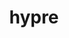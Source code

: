 ---
title: "hypre"
layout: cache
categories: [package, v0.20.2]
meta: {"versions": ["2.28.0"], "compilers": ["gcc@=11.1.0", "gcc@=7.3.1", "gcc@=7.5.0", "oneapi@=2023.0.0"], "oss": ["amzn2", "ubuntu18.04", "ubuntu20.04"], "platforms": ["linux"], "targets": ["aarch64", "neoverse_n1", "ppc64le", "x86_64", "x86_64_v3"], "stacks": ["aws-ahug", "aws-ahug-aarch64", "aws-isc", "aws-isc-aarch64", "data-vis-sdk", "e4s", "e4s-oneapi", "e4s-power", "radiuss", "radiuss-aws", "radiuss-aws-aarch64", "root"], "num_specs": 20, "num_specs_by_stack": {"root": 20, "aws-ahug-aarch64": 2, "radiuss-aws-aarch64": 2, "aws-isc-aarch64": 2, "aws-isc": 1, "radiuss-aws": 2, "aws-ahug": 1, "radiuss": 1, "e4s-power": 3, "e4s-oneapi": 1, "e4s": 4, "data-vis-sdk": 1}}
spec_details: [{"hash": "uzlpplwhhepoqhk4cen6stxgfnls5dwa", "compiler": "gcc@=7.3.1", "versions": ["2.28.0"], "os": "amzn2", "platform": "linux", "target": "aarch64", "variants": ["build_system=autotools", "~complex", "~cuda", "~debug", "+fortran", "~gptune", "~int64", "~internal-superlu", "~mixedint", "+mpi", "~openmp", "~rocm", "+shared", "~superlu-dist", "~sycl", "~umpire", "~unified-memory"], "stacks": ["root", "aws-ahug-aarch64"], "size": "-", "tarball": "https://binaries.spack.io/releases/v0.20.2/build_cache/linux-amzn2-aarch64/gcc-7.3.1/hypre-2.28.0/linux-amzn2-aarch64-gcc-7.3.1-hypre-2.28.0-uzlpplwhhepoqhk4cen6stxgfnls5dwa.spack"}, {"hash": "gr527urjyhloobmr2hnw53vzfkngoml7", "compiler": "gcc@=7.3.1", "versions": ["2.28.0"], "os": "amzn2", "platform": "linux", "target": "aarch64", "variants": ["build_system=autotools", "~complex", "~cuda", "~debug", "+fortran", "~gptune", "~int64", "~internal-superlu", "~mixedint", "+mpi", "~openmp", "~rocm", "+shared", "~superlu-dist", "~sycl", "~umpire", "~unified-memory"], "stacks": ["radiuss-aws-aarch64", "root"], "size": "-", "tarball": "https://binaries.spack.io/releases/v0.20.2/build_cache/linux-amzn2-aarch64/gcc-7.3.1/hypre-2.28.0/linux-amzn2-aarch64-gcc-7.3.1-hypre-2.28.0-gr527urjyhloobmr2hnw53vzfkngoml7.spack"}, {"hash": "iqq5ayw4pujysojsq5mpudurrohprncg", "compiler": "gcc@=7.3.1", "versions": ["2.28.0"], "os": "amzn2", "platform": "linux", "target": "aarch64", "variants": ["build_system=autotools", "~complex", "~cuda", "~debug", "+fortran", "~gptune", "~int64", "~internal-superlu", "~mixedint", "+mpi", "~openmp", "~rocm", "+shared", "~superlu-dist", "~sycl", "~umpire", "~unified-memory"], "stacks": ["root", "aws-isc-aarch64"], "size": "-", "tarball": "https://binaries.spack.io/releases/v0.20.2/build_cache/linux-amzn2-aarch64/gcc-7.3.1/hypre-2.28.0/linux-amzn2-aarch64-gcc-7.3.1-hypre-2.28.0-iqq5ayw4pujysojsq5mpudurrohprncg.spack"}, {"hash": "5jjcnkzsoj5m5ihbd3xk2hpk5hjnyhpw", "compiler": "gcc@=7.3.1", "versions": ["2.28.0"], "os": "amzn2", "platform": "linux", "target": "neoverse_n1", "variants": ["build_system=autotools", "~complex", "~cuda", "~debug", "+fortran", "~gptune", "~int64", "~internal-superlu", "~mixedint", "+mpi", "~openmp", "~rocm", "+shared", "~superlu-dist", "~sycl", "~umpire", "~unified-memory"], "stacks": ["root", "aws-isc-aarch64"], "size": "-", "tarball": "https://binaries.spack.io/releases/v0.20.2/build_cache/linux-amzn2-neoverse_n1/gcc-7.3.1/hypre-2.28.0/linux-amzn2-neoverse_n1-gcc-7.3.1-hypre-2.28.0-5jjcnkzsoj5m5ihbd3xk2hpk5hjnyhpw.spack"}, {"hash": "3oyz763cnsdpeur7odfdcmmbumjoapt4", "compiler": "gcc@=7.3.1", "versions": ["2.28.0"], "os": "amzn2", "platform": "linux", "target": "neoverse_n1", "variants": ["build_system=autotools", "~complex", "~cuda", "~debug", "+fortran", "~gptune", "~int64", "~internal-superlu", "~mixedint", "+mpi", "~openmp", "~rocm", "+shared", "~superlu-dist", "~sycl", "~umpire", "~unified-memory"], "stacks": ["radiuss-aws-aarch64", "root"], "size": "-", "tarball": "https://binaries.spack.io/releases/v0.20.2/build_cache/linux-amzn2-neoverse_n1/gcc-7.3.1/hypre-2.28.0/linux-amzn2-neoverse_n1-gcc-7.3.1-hypre-2.28.0-3oyz763cnsdpeur7odfdcmmbumjoapt4.spack"}, {"hash": "3owpevgmntcd5kxgf6e5yyygz6b3seep", "compiler": "gcc@=7.3.1", "versions": ["2.28.0"], "os": "amzn2", "platform": "linux", "target": "neoverse_n1", "variants": ["build_system=autotools", "~complex", "~cuda", "~debug", "+fortran", "~gptune", "~int64", "~internal-superlu", "~mixedint", "+mpi", "~openmp", "~rocm", "+shared", "~superlu-dist", "~sycl", "~umpire", "~unified-memory"], "stacks": ["root", "aws-ahug-aarch64"], "size": "-", "tarball": "https://binaries.spack.io/releases/v0.20.2/build_cache/linux-amzn2-neoverse_n1/gcc-7.3.1/hypre-2.28.0/linux-amzn2-neoverse_n1-gcc-7.3.1-hypre-2.28.0-3owpevgmntcd5kxgf6e5yyygz6b3seep.spack"}, {"hash": "ya2ustr3cqecwrxqqjqad3uqfkvir4e6", "compiler": "gcc@=7.3.1", "versions": ["2.28.0"], "os": "amzn2", "platform": "linux", "target": "x86_64_v3", "variants": ["build_system=autotools", "~complex", "~cuda", "~debug", "+fortran", "~gptune", "~int64", "~internal-superlu", "~mixedint", "+mpi", "~openmp", "~rocm", "+shared", "~superlu-dist", "~sycl", "~umpire", "~unified-memory"], "stacks": ["root", "aws-isc"], "size": "-", "tarball": "https://binaries.spack.io/releases/v0.20.2/build_cache/linux-amzn2-x86_64_v3/gcc-7.3.1/hypre-2.28.0/linux-amzn2-x86_64_v3-gcc-7.3.1-hypre-2.28.0-ya2ustr3cqecwrxqqjqad3uqfkvir4e6.spack"}, {"hash": "rqiqpfmvrqop3o2cgl6jweknr5fujggh", "compiler": "gcc@=7.3.1", "versions": ["2.28.0"], "os": "amzn2", "platform": "linux", "target": "x86_64_v3", "variants": ["build_system=autotools", "~complex", "+cuda", "cuda_arch=70", "~debug", "+fortran", "~gptune", "~int64", "~internal-superlu", "~mixedint", "+mpi", "~openmp", "~rocm", "+shared", "~superlu-dist", "~sycl", "~umpire", "~unified-memory"], "stacks": ["radiuss-aws", "root"], "size": "-", "tarball": "https://binaries.spack.io/releases/v0.20.2/build_cache/linux-amzn2-x86_64_v3/gcc-7.3.1/hypre-2.28.0/linux-amzn2-x86_64_v3-gcc-7.3.1-hypre-2.28.0-rqiqpfmvrqop3o2cgl6jweknr5fujggh.spack"}, {"hash": "z4ya5nzz2spbwm545ljavrbdazh345nf", "compiler": "gcc@=7.3.1", "versions": ["2.28.0"], "os": "amzn2", "platform": "linux", "target": "x86_64_v3", "variants": ["build_system=autotools", "~complex", "~cuda", "~debug", "+fortran", "~gptune", "~int64", "~internal-superlu", "~mixedint", "+mpi", "~openmp", "~rocm", "+shared", "~superlu-dist", "~sycl", "~umpire", "~unified-memory"], "stacks": ["radiuss-aws", "root"], "size": "-", "tarball": "https://binaries.spack.io/releases/v0.20.2/build_cache/linux-amzn2-x86_64_v3/gcc-7.3.1/hypre-2.28.0/linux-amzn2-x86_64_v3-gcc-7.3.1-hypre-2.28.0-z4ya5nzz2spbwm545ljavrbdazh345nf.spack"}, {"hash": "rchehzedut3i3ke32bfuqs7yudfq4g4s", "compiler": "gcc@=7.3.1", "versions": ["2.28.0"], "os": "amzn2", "platform": "linux", "target": "x86_64_v3", "variants": ["build_system=autotools", "~complex", "~cuda", "~debug", "+fortran", "~gptune", "~int64", "~internal-superlu", "~mixedint", "+mpi", "~openmp", "~rocm", "+shared", "~superlu-dist", "~sycl", "~umpire", "~unified-memory"], "stacks": ["root", "aws-ahug"], "size": "-", "tarball": "https://binaries.spack.io/releases/v0.20.2/build_cache/linux-amzn2-x86_64_v3/gcc-7.3.1/hypre-2.28.0/linux-amzn2-x86_64_v3-gcc-7.3.1-hypre-2.28.0-rchehzedut3i3ke32bfuqs7yudfq4g4s.spack"}, {"hash": "pfw35u765fofbameiz5weggkz6lrx7zm", "compiler": "gcc@=7.5.0", "versions": ["2.28.0"], "os": "ubuntu18.04", "platform": "linux", "target": "x86_64_v3", "variants": ["build_system=autotools", "~complex", "~cuda", "~debug", "+fortran", "~gptune", "~int64", "~internal-superlu", "~mixedint", "+mpi", "~openmp", "~rocm", "+shared", "~superlu-dist", "~sycl", "~umpire", "~unified-memory"], "stacks": ["root", "radiuss"], "size": "-", "tarball": "https://binaries.spack.io/releases/v0.20.2/build_cache/linux-ubuntu18.04-x86_64_v3/gcc-7.5.0/hypre-2.28.0/linux-ubuntu18.04-x86_64_v3-gcc-7.5.0-hypre-2.28.0-pfw35u765fofbameiz5weggkz6lrx7zm.spack"}, {"hash": "pfx3u3i3asbjvmksnv66dvc7n3rybwgs", "compiler": "gcc@=11.1.0", "versions": ["2.28.0"], "os": "ubuntu20.04", "platform": "linux", "target": "ppc64le", "variants": ["build_system=autotools", "~complex", "~cuda", "~debug", "+fortran", "~gptune", "~int64", "~internal-superlu", "~mixedint", "+mpi", "~openmp", "~rocm", "+shared", "~superlu-dist", "~sycl", "~umpire", "~unified-memory"], "stacks": ["e4s-power", "root"], "size": "-", "tarball": "https://binaries.spack.io/releases/v0.20.2/build_cache/linux-ubuntu20.04-ppc64le/gcc-11.1.0/hypre-2.28.0/linux-ubuntu20.04-ppc64le-gcc-11.1.0-hypre-2.28.0-pfx3u3i3asbjvmksnv66dvc7n3rybwgs.spack"}, {"hash": "sm2qp7o6ebnz6gfgvpbrgzxzz6tww5fk", "compiler": "gcc@=11.1.0", "versions": ["2.28.0"], "os": "ubuntu20.04", "platform": "linux", "target": "ppc64le", "variants": ["build_system=autotools", "~complex", "~cuda", "~debug", "+fortran", "~gptune", "~int64", "~internal-superlu", "~mixedint", "+mpi", "~openmp", "~rocm", "+shared", "~superlu-dist", "~sycl", "~umpire", "~unified-memory"], "stacks": ["e4s-power", "root"], "size": "-", "tarball": "https://binaries.spack.io/releases/v0.20.2/build_cache/linux-ubuntu20.04-ppc64le/gcc-11.1.0/hypre-2.28.0/linux-ubuntu20.04-ppc64le-gcc-11.1.0-hypre-2.28.0-sm2qp7o6ebnz6gfgvpbrgzxzz6tww5fk.spack"}, {"hash": "thhgb64i6rnayfdql3dul7vyqatyiujz", "compiler": "gcc@=11.1.0", "versions": ["2.28.0"], "os": "ubuntu20.04", "platform": "linux", "target": "ppc64le", "variants": ["build_system=autotools", "~complex", "+cuda", "cuda_arch=70", "~debug", "+fortran", "~gptune", "~int64", "~internal-superlu", "~mixedint", "+mpi", "~openmp", "~rocm", "+shared", "~superlu-dist", "~sycl", "~umpire", "~unified-memory"], "stacks": ["e4s-power", "root"], "size": "-", "tarball": "https://binaries.spack.io/releases/v0.20.2/build_cache/linux-ubuntu20.04-ppc64le/gcc-11.1.0/hypre-2.28.0/linux-ubuntu20.04-ppc64le-gcc-11.1.0-hypre-2.28.0-thhgb64i6rnayfdql3dul7vyqatyiujz.spack"}, {"hash": "g2nhph6y6dkitig4swozyzzfr65bqftj", "compiler": "oneapi@=2023.0.0", "versions": ["2.28.0"], "os": "ubuntu20.04", "platform": "linux", "target": "x86_64", "variants": ["build_system=autotools", "~complex", "~cuda", "~debug", "+fortran", "~gptune", "~int64", "~internal-superlu", "~mixedint", "+mpi", "~openmp", "~rocm", "+shared", "~superlu-dist", "~sycl", "~umpire", "~unified-memory"], "stacks": ["root", "e4s-oneapi"], "size": "-", "tarball": "https://binaries.spack.io/releases/v0.20.2/build_cache/linux-ubuntu20.04-x86_64/oneapi-2023.0.0/hypre-2.28.0/linux-ubuntu20.04-x86_64-oneapi-2023.0.0-hypre-2.28.0-g2nhph6y6dkitig4swozyzzfr65bqftj.spack"}, {"hash": "4vcf2mrrmxzypkti6mp5qx7lezdsx7oc", "compiler": "gcc@=11.1.0", "versions": ["2.28.0"], "os": "ubuntu20.04", "platform": "linux", "target": "x86_64_v3", "variants": ["build_system=autotools", "~complex", "~cuda", "~debug", "+fortran", "~gptune", "~int64", "~internal-superlu", "~mixedint", "+mpi", "~openmp", "~rocm", "+shared", "~superlu-dist", "~sycl", "~umpire", "~unified-memory"], "stacks": ["root", "e4s"], "size": "-", "tarball": "https://binaries.spack.io/releases/v0.20.2/build_cache/linux-ubuntu20.04-x86_64_v3/gcc-11.1.0/hypre-2.28.0/linux-ubuntu20.04-x86_64_v3-gcc-11.1.0-hypre-2.28.0-4vcf2mrrmxzypkti6mp5qx7lezdsx7oc.spack"}, {"hash": "56cvflkpswy7s7qp6dxttfvij6t3h5ir", "compiler": "gcc@=11.1.0", "versions": ["2.28.0"], "os": "ubuntu20.04", "platform": "linux", "target": "x86_64_v3", "variants": ["build_system=autotools", "~complex", "~cuda", "~debug", "+fortran", "~gptune", "~int64", "~internal-superlu", "~mixedint", "+mpi", "~openmp", "~rocm", "+shared", "~superlu-dist", "~sycl", "~umpire", "~unified-memory"], "stacks": ["data-vis-sdk", "root"], "size": "-", "tarball": "https://binaries.spack.io/releases/v0.20.2/build_cache/linux-ubuntu20.04-x86_64_v3/gcc-11.1.0/hypre-2.28.0/linux-ubuntu20.04-x86_64_v3-gcc-11.1.0-hypre-2.28.0-56cvflkpswy7s7qp6dxttfvij6t3h5ir.spack"}, {"hash": "zs3ykj7hgqdigia4s3sxiamyh6hrkehu", "compiler": "gcc@=11.1.0", "versions": ["2.28.0"], "os": "ubuntu20.04", "platform": "linux", "target": "x86_64_v3", "variants": ["build_system=autotools", "~complex", "~cuda", "~debug", "+fortran", "~gptune", "~int64", "~internal-superlu", "~mixedint", "+mpi", "~openmp", "~rocm", "+shared", "~superlu-dist", "~sycl", "~umpire", "~unified-memory"], "stacks": ["root", "e4s"], "size": "-", "tarball": "https://binaries.spack.io/releases/v0.20.2/build_cache/linux-ubuntu20.04-x86_64_v3/gcc-11.1.0/hypre-2.28.0/linux-ubuntu20.04-x86_64_v3-gcc-11.1.0-hypre-2.28.0-zs3ykj7hgqdigia4s3sxiamyh6hrkehu.spack"}, {"hash": "fx7rzxs5ezm3a2l5jwhfipguksjcyoda", "compiler": "gcc@=11.1.0", "versions": ["2.28.0"], "os": "ubuntu20.04", "platform": "linux", "target": "x86_64_v3", "variants": ["build_system=autotools", "~complex", "+cuda", "cuda_arch=80", "~debug", "+fortran", "~gptune", "~int64", "~internal-superlu", "~mixedint", "+mpi", "~openmp", "~rocm", "+shared", "~superlu-dist", "~sycl", "~umpire", "~unified-memory"], "stacks": ["root", "e4s"], "size": "-", "tarball": "https://binaries.spack.io/releases/v0.20.2/build_cache/linux-ubuntu20.04-x86_64_v3/gcc-11.1.0/hypre-2.28.0/linux-ubuntu20.04-x86_64_v3-gcc-11.1.0-hypre-2.28.0-fx7rzxs5ezm3a2l5jwhfipguksjcyoda.spack"}, {"hash": "wjixmwkwhn4wdl7d7ahvnl4c5i2ojmz5", "compiler": "gcc@=11.1.0", "versions": ["2.28.0"], "os": "ubuntu20.04", "platform": "linux", "target": "x86_64_v3", "variants": ["amdgpu_target=gfx90a", "build_system=autotools", "~complex", "~cuda", "~debug", "+fortran", "~gptune", "~int64", "~internal-superlu", "~mixedint", "+mpi", "~openmp", "+rocm", "+shared", "~superlu-dist", "~sycl", "~umpire", "~unified-memory"], "stacks": ["root", "e4s"], "size": "-", "tarball": "https://binaries.spack.io/releases/v0.20.2/build_cache/linux-ubuntu20.04-x86_64_v3/gcc-11.1.0/hypre-2.28.0/linux-ubuntu20.04-x86_64_v3-gcc-11.1.0-hypre-2.28.0-wjixmwkwhn4wdl7d7ahvnl4c5i2ojmz5.spack"}]
---